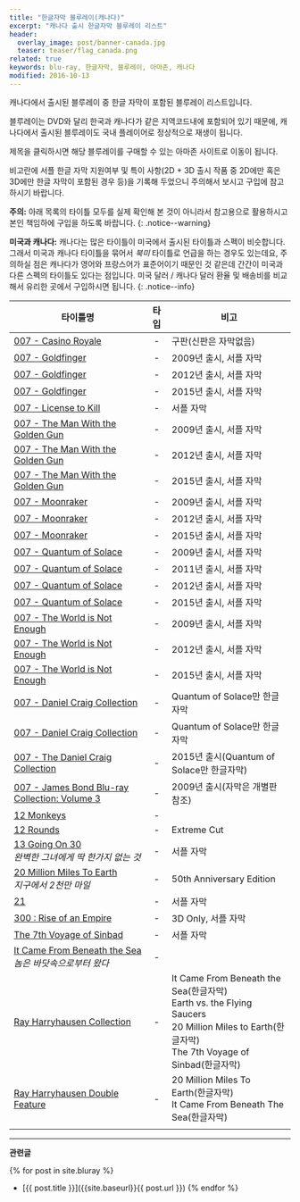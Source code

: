 ```yaml
---
title: "한글자막 블루레이(캐나다)"
excerpt: "캐나다 출시 한글자막 블루레이 리스트"
header:
  overlay_image: post/banner-canada.jpg
  teaser: teaser/flag_canada.png
related: true
keywords: blu-ray, 한글자막, 블루레이, 아마존, 캐나다
modified: 2016-10-13
---
```


캐나다에서 출시된 블루레이 중 한글 자막이 포함된 블루레이 리스트입니다.

블루레이는 DVD와 달리 한국과 캐나다가 같은 지역코드내에 포함되어 있기 때문에, 캐나다에서 출시된 블루레이도 국내 플레이어로 정상적으로 재생이 됩니다.

제목을 클릭하시면 해당 블루레이를 구매할 수 있는 아마존 사이트로 이동이 됩니다.

비고란에 서플 한글 자막 지원여부 및 특이 사항(2D + 3D 출시 작품 중 2D에만 혹은 3D에만 한글 자막이 포함된 경우 등)을 기록해 두었으니 주의해서 보시고 구입에 참고하시기 바랍니다.

**주의:** 아래 목록의 타이틀 모두를 실제 확인해 본 것이 아니라서 참고용으로 활용하시고 본인 책임하에 구입을 하도록 바랍니다.
{: .notice--warning}

**미국과 캐나다:** 캐나다는 많은 타이틀이 미국에서 출시된 타이틀과 스펙이 비슷합니다. 그래서 미국과 캐나다 타이틀을 묶어서 *북미* 타이틀로 언급을 하는 경우도 있는데요, 주의하실 점은 캐나다가 영어와 프랑스어가 표준어이기 때문인 것 같은데 간간이 미국과 다른 스펙의 타이틀도 있다는 점입니다.
미국 달러 / 캐나다 달러 환율 및 배송비를 비교해서 유리한 곳에서 구입하시면 됩니다.
{: .notice--info}

|타이틀명               |타입   |비고                           |
|----------------     |:---:|-------------------------------|
|[007 - Casino Royale](http://amzn.to/2dN0dnx)|-|구판(신판은 자막없음)|
|[007 - Goldfinger](http://amzn.to/2ekCez5)|-|2009년 출시, 서플 자막|
|[007 - Goldfinger](http://amzn.to/2dn6XJv)|-|2012년 출시, 서플 자막|
|[007 - Goldfinger](http://amzn.to/2e8rBjq)|-|2015년 출시, 서플 자막|
|[007 - License to Kill](http://amzn.to/2e4qJHO)|-|서플 자막|
|[007 - The Man With the Golden Gun](http://amzn.to/2eoPnY2)|-|2009년 출시, 서플 자막|
|[007 - The Man With the Golden Gun](http://amzn.to/2e3AmHV)|-|2012년 출시, 서플 자막|
|[007 - The Man With the Golden Gun](http://amzn.to/2eAfw5k)|-|2015년 출시, 서플 자막|
|[007 - Moonraker](http://amzn.to/2dn8O0R)|-|2009년 출시, 서플 자막|
|[007 - Moonraker](http://amzn.to/2ecMmGu)|-|2012년 출시, 서플 자막|
|[007 - Moonraker](http://amzn.to/2evZdXq)|-|2015년 출시, 서플 자막|
|[007 - Quantum of Solace](http://amzn.to/2e8wCbC)|-|2009년 출시, 서플 자막|
|[007 - Quantum of Solace](http://amzn.to/2dPEG14)|-|2011년 출시, 서플 자막|
|[007 - Quantum of Solace](http://amzn.to/2ecRTN8)|-|2012년 출시, 서플 자막|
|[007 - Quantum of Solace](http://amzn.to/2ecPEd1)|-|2015년 출시, 서플 자막|
|[007 - The World is Not Enough](http://amzn.to/2eaMPNC)|-|2009년 출시, 서플 자막|
|[007 - The World is Not Enough](http://amzn.to/2efMrtd)|-|2012년 출시, 서플 자막|
|[007 - The World is Not Enough](http://amzn.to/2eoS2Rt)|-|2015년 출시, 서플 자막|
|[007 - Daniel Craig Collection](http://amzn.to/2dPGbN4)|-|Quantum of Solace만 한글자막|
|[007 - Daniel Craig Collection](http://amzn.to/2df7sSu)|-|Quantum of Solace만 한글자막|
|[007 - The Daniel Craig Collection](http://amzn.to/2dNpE8G)|-|2015년 출시(Quantum of Solace만 한글자막)|
|[007 - James Bond Blu-ray Collection: Volume 3](http://amzn.to/2e8tCfw)|-|2009년 출시(자막은 개별판 참조)|
|[12 Monkeys](http://amzn.to/2ekK5Jo)|-||
|[12 Rounds](http://amzn.to/2erY1l4)|-|Extreme Cut|
|[13 Going On 30](http://amzn.to/2erYqUu)<br/><cite>완벽한 그녀에게 딱 한가지 없는 것</cite>|-|서플 자막|
|[20 Million Miles To Earth](http://amzn.to/2dZAk43)<br/><cite>지구에서 2천만 마일</cite>|-|50th Anniversary Edition|
|[21](http://amzn.to/2ebHCB4)|-|서플 자막|
|[300 : Rise of an Empire](http://amzn.to/2ebJjhK)|-|3D Only, 서플 자막|
|[The 7th Voyage of Sinbad](http://amzn.to/2eCYuVl)|-|서플 자막|
|[It Came From Beneath the Sea](http://amzn.to/2dZAfNK)<br/><cite>놈은 바닷속으로부터 왔다</cite>|-||
|[Ray Harryhausen Collection](http://amzn.to/2e3VvTR)|-|It Came From Beneath the Sea(한글자막)<br/>Earth vs. the Flying Saucers<br/>20 Million Miles to Earth(한글자막)<br/>The 7th Voyage of Sinbad(한글자막)|
|[Ray Harryhausen Double Feature](http://amzn.to/2dZB1dK)|-|20 Million Miles To Earth(한글자막)<br/>It Came From Beneath The Sea(한글자막)|
||||

---

**관련글**

{% for post in site.bluray %}
  * [{{ post.title }}]({{site.baseurl}}{{ post.url }})
{% endfor %}

